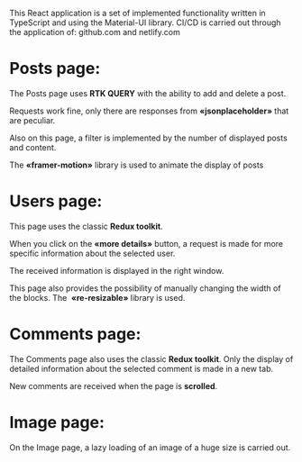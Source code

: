 This React application is a set of implemented functionality written in TypeScript and using
the Material-UI library. CI/CD is carried out through the application of: github.com and
netlify.com


# Posts page:

  The Posts page uses <strong>RTK QUERY</strong> with the ability to add and delete a post.

  Requests work fine, only there are responses from <strong>«jsonplaceholder»</strong> that
  are peculiar.

  Also on this page, a filter is implemented by the number of displayed posts and content.

  The <strong>«framer-motion»</strong> library is used to animate the display of posts


# Users page:

  This page uses the classic <strong>Redux toolkit</strong>.

  When you click on the <strong>«more details»</strong> button, a request is made for more
  specific information about the selected user.

The received information is displayed in the right window.

  This page also provides the possibility of manually changing the width of the blocks.
  The&nbsp;
  <strong>«re-resizable»</strong> library is used.


# Comments page:

  The Comments page also uses the classic <strong>Redux toolkit</strong>. Only the display
  of detailed information about the selected comment is made in a new tab.

  New comments are received when the page is <strong>scrolled</strong>.

# Image page:
On the Image page, a lazy loading of an image of a huge size is carried out.
